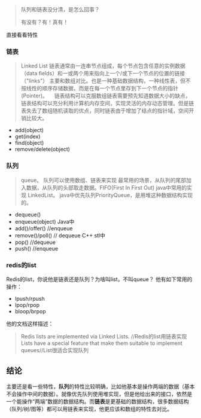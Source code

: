 > 队列和链表没分清，是怎么回事？
> 
> 有没有？有！真有！

直接看看特性
### 链表
>  Linked List
>  链表通常由一连串节点组成，每个节点包含任意的实例数据（data fields）和一或两个用来指向上一个/或下一个节点的位置的链接（"links"）
> 主要和数组对比。也是一种基础数据结构，一种线性表，但不按线性的顺序存储数据，而是在每一个节点里存到下一个节点的指针(Pointer)。
> 　链表结构可以克服数组链表需要预先知道数据大小的缺点，链表结构可以充分利用计算机内存空间，实现灵活的内存动态管理。但是链表失去了数组随机读取的优点，同时链表由于增加了结点的指针域，空间开销比较大。

*  add(object)
*  get(index)
*  find(object)
*  remove/delete(object)
### 队列
> queue。 
> 队列可以使用数组、链表来实现
>  最常用的场景，从队列的尾部加入数据，从队列的头部取走数据。FIFO(First In First Out)
> java中常用的实现 LinkedList。 java中优先队列PriorityQueue，是用堆这种数据结构实现的。

* dequeue()
* enqueue(object)
Java中
* add()/offer()    //enqueue
* remove()/poll()   // dequeue
C++ stl中
* pop() //dequeue
* push() //enqueue
### redis的list
Redis的list，你说他是链表还是队列？为啥叫list，不叫queue？
他有如下常用的操作：
* lpush/rpush
* lpop/rpop
* bloop/brpop

他的文档这样描述：
> Redis lists are implemented via Linked Lists. //Redis的list用链表实现
> Lists have a special feature that make them suitable to implement queues//List很适合实现队列

## 结论
主要还是看一些特性，**队列**的特性比较明确，比如他基本是操作两端的数据（基本不会操作中间的数据）。就像优先队列使用堆实现，但是他给出来的接口，依然是一个能操作“两端”数据的数据结构。而**链表**是更基础的数据结构，很多数据结构（队列/树/图等）都可以用链表来实现，他更应该和数组的特性去对比。 
